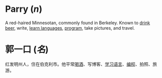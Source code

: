 
# Parry (_n_)
A red-haired Minnesotan, commonly found in Berkeley. Known to [drink beer](http://record.beer), write, [learn languages](http://leflan.eu/r/learns), [program](http://www.github.com/parryc), take pictures, and travel.

# 郭一口 (_名_)
红发明州人，住在伯克利市。他平常[喝酒](http://record.beer)、写博客、[学习语言](http://leflan.eu/r/learns/languages)、[编程](http://www.github.com/parryc)、拍照、旅游。